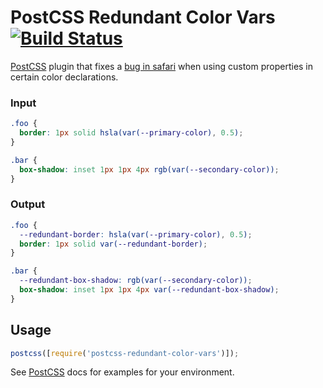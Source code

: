 # PostCSS Redundant Color Vars [![Build Status][ci-img]][ci]

[PostCSS] plugin that fixes a [bug in safari](https://bugs.webkit.org/show_bug.cgi?id=185940) when using custom properties in certain color declarations.

[postcss]: https://github.com/postcss/postcss
[ci-img]: https://travis-ci.org/caseyjacobson/postcss-redundant-color-vars.svg
[ci]: https://travis-ci.org/caseyjacobson/postcss-redundant-color-vars

### Input

```css
.foo {
  border: 1px solid hsla(var(--primary-color), 0.5);
}

.bar {
  box-shadow: inset 1px 1px 4px rgb(var(--secondary-color));
}
```

### Output

```css
.foo {
  --redundant-border: hsla(var(--primary-color), 0.5);
  border: 1px solid var(--redundant-border);
}

.bar {
  --redundant-box-shadow: rgb(var(--secondary-color));
  box-shadow: inset 1px 1px 4px var(--redundant-box-shadow);
}
```

## Usage

```js
postcss([require('postcss-redundant-color-vars')]);
```

See [PostCSS] docs for examples for your environment.
